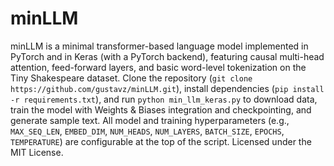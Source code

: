 # minLLM

minLLM is a minimal transformer-based language model implemented in PyTorch and in Keras (with a PyTorch backend), featuring causal multi-head attention, feed-forward layers, and basic word-level tokenization on the Tiny Shakespeare dataset. Clone the repository (`git clone https://github.com/gustavz/minLLM.git`), install dependencies (`pip install -r requirements.txt`), and run `python min_llm_keras.py` to download data, train the model with Weights & Biases integration and checkpointing, and generate sample text. All model and training hyperparameters (e.g., `MAX_SEQ_LEN`, `EMBED_DIM`, `NUM_HEADS`, `NUM_LAYERS`, `BATCH_SIZE`, `EPOCHS`, `TEMPERATURE`) are configurable at the top of the script. Licensed under the MIT License.
